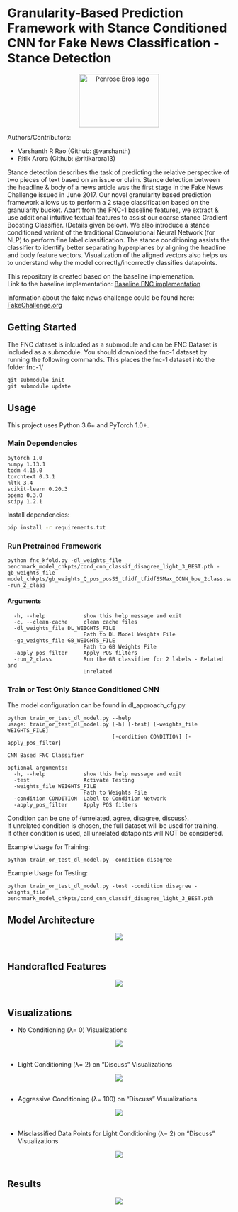 # Granularity-Based Prediction Framework with Stance Conditioned CNN for Fake News Classification - Stance Detection


<div align="center">
<img width="180" height="120" src="https://github.com/varshanth/FakeNewsChallenge-FNC1/raw/conditioned_cnn_experimental/figures/ourlogo_withoutsig.png" alt="Penrose Bros logo">
</div>

Authors/Contributors:  
* Varshanth R Rao  (Github: @varshanth)  
* Ritik Arora (Github: @ritikarora13)  
  
Stance detection describes the task of predicting the relative perspective of two pieces of text based on an issue or claim. Stance detection between the headline & body of a news article was the first stage in the Fake News Challenge issued in June 2017. Our novel granularity based prediction framework allows us to perform a 2 stage classification based on the granularity bucket. Apart from the FNC-1 baseline features, we extract & use additional intuitive textual features to assist our coarse stance Gradient Boosting Classifier. (Details given below). We also introduce a stance conditioned variant of the traditional Convolutional Neural Network (for NLP) to perform fine label classification. The stance conditioning assists the classifier to identify better separating hyperplanes by aligning the headline and body feature vectors. Visualization of the aligned vectors also helps us to understand why the model correctly/incorrectly classifies datapoints.
  

This repository is created based on the baseline implemenation.  
Link to the baseline implementation: [Baseline FNC implementation](https://github.com/FakeNewsChallenge/fnc-1-baseline)

Information about the fake news challenge could be found here: [FakeChallenge.org](http://fakenewschallenge.org)

## Getting Started
The FNC dataset is inlcuded as a submodule and can be FNC Dataset is included as a submodule. You should download the fnc-1 dataset by running the following commands. This places the fnc-1 dataset into the folder fnc-1/

    git submodule init
    git submodule update

## Usage
This project uses Python 3.6+ and PyTorch 1.0+.

### Main Dependencies
 ```
 pytorch 1.0
 numpy 1.13.1
 tqdm 4.15.0
 torchtext 0.3.1
 nltk 3.4
 scikit-learn 0.20.3
 bpemb 0.3.0
 scipy 1.2.1
 ```

Install dependencies:
```bash
pip install -r requirements.txt
```

### Run Pretrained Framework
```
python fnc_kfold.py -dl_weights_file benchmark_model_chkpts/cond_cnn_classif_disagree_light_3_BEST.pth -gb_weights_file model_chkpts/gb_weights_Q_pos_posSS_tfidf_tfidfSSMax_CCNN_bpe_2class.sav -run_2_class
```

#### Arguments
```
  -h, --help            show this help message and exit
  -c, --clean-cache     clean cache files
  -dl_weights_file DL_WEIGHTS_FILE
                        Path to DL Model Weights File
  -gb_weights_file GB_WEIGHTS_FILE
                        Path to GB Weights File
  -apply_pos_filter     Apply POS filters
  -run_2_class          Run the GB classifier for 2 labels - Related and
                        Unrelated
```

### Train or Test Only Stance Conditioned CNN
The model configuration can be found in dl_approach_cfg.py

```
python train_or_test_dl_model.py --help  
usage: train_or_test_dl_model.py [-h] [-test] [-weights_file WEIGHTS_FILE]  
                                 [-condition CONDITION] [-apply_pos_filter]  
  
CNN Based FNC Classifier  

optional arguments:  
  -h, --help            show this help message and exit  
  -test                 Activate Testing  
  -weights_file WEIGHTS_FILE  
                        Path to Weights File  
  -condition CONDITION  Label to Condition Network  
  -apply_pos_filter     Apply POS filters  
```

Condition can be one of {unrelated, agree, disagree, discuss}.  
If unrelated condition is chosen, the full dataset will be used for training.  
If other condition is used, all unrelated datapoints will NOT be considered.  
  
Example Usage for Training:
```
python train_or_test_dl_model.py -condition disagree  
```

Example Usage for Testing:  
```
python train_or_test_dl_model.py -test -condition disagree -weights_file benchmark_model_chkpts/cond_cnn_classif_disagree_light_3_BEST.pth  
```

## Model Architecture
<div align="center">
<img src="https://github.com/varshanth/FakeNewsChallenge-FNC1/blob/conditioned_cnn_experimental/figures/pipeline.png"><br><br>
</div>

## Handcrafted Features
<div align="center">
<img src="https://github.com/varshanth/FakeNewsChallenge-FNC1/blob/conditioned_cnn_experimental/figures/features.png"><br><br>
</div>

## Visualizations

* No Conditioning (λ= 0) Visualizations
<div align="center">
<img src="https://github.com/varshanth/FakeNewsChallenge-FNC1/blob/conditioned_cnn_experimental/figures/no_cond.png"><br><br>
</div>

* Light Conditioning (λ= 2) on “Discuss” Visualizations
<div align="center">
<img src="https://github.com/varshanth/FakeNewsChallenge-FNC1/blob/conditioned_cnn_experimental/figures/light_cond(lamda=2).png"><br><br>
</div>

* Aggressive Conditioning (λ= 100) on “Discuss” Visualizations
<div align="center">
<img src="https://github.com/varshanth/FakeNewsChallenge-FNC1/blob/conditioned_cnn_experimental/figures/aggr_cond(lambda=100).png"><br><br>
</div>

* Misclassified Data Points for Light Conditioning (λ= 2) on “Discuss” Visualizations
<div align="center">
<img src="https://github.com/varshanth/FakeNewsChallenge-FNC1/blob/conditioned_cnn_experimental/figures/discsuss_errors.png"><br><br>
</div>

## Results
<div align="center">
<img src="https://github.com/varshanth/FakeNewsChallenge-FNC1/blob/conditioned_cnn_experimental/figures/ablation_study.png"><br><br>
</div>
